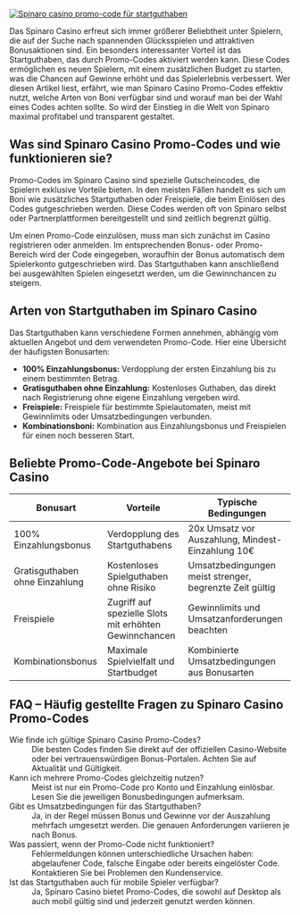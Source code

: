[![Spinaro casino promo-code für startguthaben](https://123-caf.pages.dev/gitsignup.png)](https://vrmoo.ru/Bt82HjjY)

<p>Das Spinaro Casino erfreut sich immer größerer Beliebtheit unter Spielern, die auf der Suche nach spannenden Glücksspielen und attraktiven Bonusaktionen sind. Ein besonders interessanter Vorteil ist das Startguthaben, das durch Promo-Codes aktiviert werden kann. Diese Codes ermöglichen es neuen Spielern, mit einem zusätzlichen Budget zu starten, was die Chancen auf Gewinne erhöht und das Spielerlebnis verbessert. Wer diesen Artikel liest, erfährt, wie man Spinaro Casino Promo-Codes effektiv nutzt, welche Arten von Boni verfügbar sind und worauf man bei der Wahl eines Codes achten sollte. So wird der Einstieg in die Welt von Spinaro maximal profitabel und transparent gestaltet.</p>  <h2>Was sind Spinaro Casino Promo-Codes und wie funktionieren sie?</h2> <p>Promo-Codes im Spinaro Casino sind spezielle Gutscheincodes, die Spielern exklusive Vorteile bieten. In den meisten Fällen handelt es sich um Boni wie zusätzliches Startguthaben oder Freispiele, die beim Einlösen des Codes gutgeschrieben werden. Diese Codes werden oft von Spinaro selbst oder Partnerplattformen bereitgestellt und sind zeitlich begrenzt gültig.</p> <p>Um einen Promo-Code einzulösen, muss man sich zunächst im Casino registrieren oder anmelden. Im entsprechenden Bonus- oder Promo-Bereich wird der Code eingegeben, woraufhin der Bonus automatisch dem Spielerkonto gutgeschrieben wird. Das Startguthaben kann anschließend bei ausgewählten Spielen eingesetzt werden, um die Gewinnchancen zu steigern.</p>  <h2>Arten von Startguthaben im Spinaro Casino</h2> <p>Das Startguthaben kann verschiedene Formen annehmen, abhängig vom aktuellen Angebot und dem verwendeten Promo-Code. Hier eine Übersicht der häufigsten Bonusarten:</p>  <ul>   <li><strong>100% Einzahlungsbonus:</strong> Verdopplung der ersten Einzahlung bis zu einem bestimmten Betrag.</li>   <li><strong>Gratisguthaben ohne Einzahlung:</strong> Kostenloses Guthaben, das direkt nach Registrierung ohne eigene Einzahlung vergeben wird.</li>   <li><strong>Freispiele:</strong> Freispiele für bestimmte Spielautomaten, meist mit Gewinnlimits oder Umsatzbedingungen verbunden.</li>   <li><strong>Kombinationsboni:</strong> Kombination aus Einzahlungsbonus und Freispielen für einen noch besseren Start.</li> </ul>  <h2>Beliebte Promo-Code-Angebote bei Spinaro Casino</h2> <table>   <thead>     <tr>       <th>Bonusart</th>       <th>Vorteile</th>       <th>Typische Bedingungen</th>     </tr>   </thead>   <tbody>     <tr>       <td>100% Einzahlungsbonus</td>       <td>Verdopplung des Startguthabens</td>       <td>20x Umsatz vor Auszahlung, Mindest-Einzahlung 10€</td>     </tr>     <tr>       <td>Gratisguthaben ohne Einzahlung</td>       <td>Kostenloses Spielguthaben ohne Risiko</td>       <td>Umsatzbedingungen meist strenger, begrenzte Zeit gültig</td>     </tr>     <tr>       <td>Freispiele</td>       <td>Zugriff auf spezielle Slots mit erhöhten Gewinnchancen</td>       <td>Gewinnlimits und Umsatzanforderungen beachten</td>     </tr>     <tr>       <td>Kombinationsbonus</td>       <td>Maximale Spielvielfalt und Startbudget</td>       <td>Kombinierte Umsatzbedingungen aus Bonusarten</td>     </tr>   </tbody> </table>  <h2>FAQ – Häufig gestellte Fragen zu Spinaro Casino Promo-Codes</h2>  <dl>   <dt>Wie finde ich gültige Spinaro Casino Promo-Codes?</dt>   <dd>Die besten Codes finden Sie direkt auf der offiziellen Casino-Website oder bei vertrauenswürdigen Bonus-Portalen. Achten Sie auf Aktualität und Gültigkeit.</dd>    <dt>Kann ich mehrere Promo-Codes gleichzeitig nutzen?</dt>   <dd>Meist ist nur ein Promo-Code pro Konto und Einzahlung einlösbar. Lesen Sie die jeweiligen Bonusbedingungen aufmerksam.</dd>    <dt>Gibt es Umsatzbedingungen für das Startguthaben?</dt>   <dd>Ja, in der Regel müssen Bonus und Gewinne vor der Auszahlung mehrfach umgesetzt werden. Die genauen Anforderungen variieren je nach Bonus.</dd>    <dt>Was passiert, wenn der Promo-Code nicht funktioniert?</dt>   <dd>Fehlermeldungen können unterschiedliche Ursachen haben: abgelaufener Code, falsche Eingabe oder bereits eingelöster Code. Kontaktieren Sie bei Problemen den Kundenservice.</dd>    <dt>Ist das Startguthaben auch für mobile Spieler verfügbar?</dt>   <dd>Ja, Spinaro Casino bietet Promo-Codes, die sowohl auf Desktop als auch mobil gültig sind und jederzeit genutzt werden können.</dd> </dl>